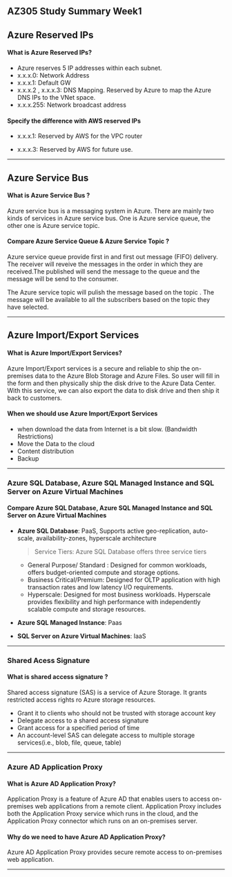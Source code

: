 ## AZ305 Study Summary Week1

## Azure Reserved IPs
#### What is Azure Reserved IPs?
- Azure reserves 5 IP addresses within each subnet. 
- x.x.x.0: Network Address
- x.x.x.1: Default GW
- x.x.x.2 , x.x.x.3: DNS Mapping. Reserved by Azure to map the Azure DNS IPs to the VNet space.
- x.x.x.255: Network broadcast address

#### Specify the difference with AWS reserved IPs

- x.x.x.1: Reserved by AWS for the VPC router

- x.x.x.3: Reserved by AWS for future use.

---
## Azure Service Bus

#### What is Azure Service Bus ?
Azure service bus is a messaging system in Azure. There are mainly two kinds of services in Azure service bus. One is Azure service queue, the other one is Azure service topic.

#### Compare Azure Service Queue & Azure Service Topic ?

Azure service queue provide first in and first out message (FIFO) delivery. The receiver will reveive the messages in the order in which they are received.The published will send the message to the queue and the message will be send to the consumer.

The Azure service topic will pulish the message based on the topic . The message will be available to all the subscribers based on the topic they have selected.  

---
## Azure Import/Export Services

#### What is Azure Import/Export Services?
Azure Import/Export services is a secure and reliable to ship the on-premises data to the Azure Blob Storage and Azure Files. So user will fill in the form and then physically ship the disk drive to the Azure Data Center. With this service, we can also export the data to disk drive and then ship it back to customers.

#### When we should use Azure Import/Export Services
* when download the data from Internet is a bit slow. (Bandwidth Restrictions)
* Move the Data to the cloud
* Content distribution
* Backup

---
### Azure SQL Database, Azure SQL Managed Instance and SQL Server on Azure Virtual Machines 

#### Compare Azure SQL Database, Azure SQL Managed Instance and SQL Server on Azure Virtual Machines
* **Azure SQL Database**: PaaS, Supports active geo-replication, auto-scale, availability-zones, hyperscale architecture

  > Service Tiers: Azure SQL Database offers three service tiers
  
   - General Purpose/ Standard : Designed for common workloads, offers budget-oriented compute and storage options.
   - Business Critical/Premium: Designed for OLTP application with high transaction rates and low latency I/O requirements.
   - Hyperscale: Designed for most business workloads. Hyperscale provides flexibility and high performance with independently scalable compute and storage resources.

* **Azure SQL Managed Instance**: Paas
* **SQL Server on Azure Virtual Machines**: IaaS
--- 
### Shared Acess Signature
#### What is shared access signature ?
Shared access signature (SAS) is a service of Azure Storage. It grants restricted access rights ro Azure storage resources.
* Grant it to clients who should not be trusted with storage account key
* Delegate access to a shared access signature 
* Grant access for a specified period of time
* An account-level SAS can delegate access to multiple storage services(i.e., blob, file, queue, table)
---

### Azure AD Application Proxy 
#### What is Azure AD Application Proxy?
Application Proxy is a feature of Azure AD that enables users to access on-premises web applications from a remote client. Application Proxy includes both the Application Proxy service which runs in the cloud, and the Application Proxy connector which runs on an on-premises server.

#### Why do we need to have Azure AD Application Proxy?
Azure AD Application Proxy provides secure remote access to on-premises web application. 

---


